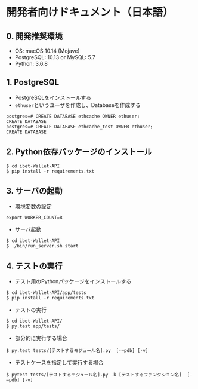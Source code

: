 # 開発者向けドキュメント（日本語）

## 0. 開発推奨環境

* OS: macOS 10.14 (Mojave)
* PostgreSQL: 10.13 or MySQL: 5.7
* Python: 3.6.8

## 1. PostgreSQL

* PostgreSQLをインストールする
* `ethuser`というユーザを作成し、Databaseを作成する
```
postgres=# CREATE DATABASE ethcache OWNER ethuser;
CREATE DATABASE
postgres=# CREATE DATABASE ethcache_test OWNER ethuser;
CREATE DATABASE
```

## 2. Python依存パッケージのインストール
```
$ cd ibet-Wallet-API
$ pip install -r requirements.txt
```

## 3. サーバの起動

* 環境変数の設定

```
export WORKER_COUNT=8
```

* サーバ起動
```
$ cd ibet-Wallet-API
$ ./bin/run_server.sh start
```

## 4. テストの実行
* テスト用のPythonパッケージをインストールする
```
$ cd ibet-Wallet-API/app/tests
$ pip install -r requirements.txt
```

* テストの実行
```
$ cd ibet-Wallet-API/
$ py.test app/tests/
```

* 部分的に実行する場合
```
$ py.test tests/[テストするモジュール名].py  [-—pdb] [-v] 
```

* テストケースを指定して実行する場合

```
$ pytest tests/[テストするモジュール名].py -k [テストするファンクション名]  [-—pdb] [-v] 
```
